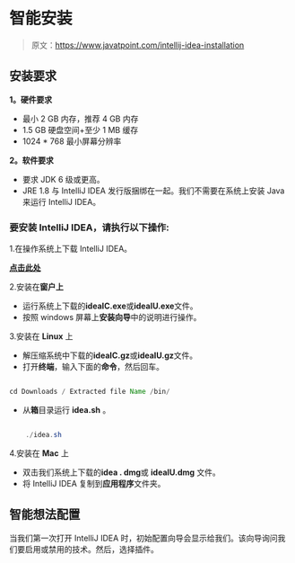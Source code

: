 # 智能安装

> 原文：<https://www.javatpoint.com/intellij-idea-installation>

## 安装要求

**1。硬件要求**

*   最小 2 GB 内存，推荐 4 GB 内存
*   1.5 GB 硬盘空间+至少 1 MB 缓存
*   1024 * 768 最小屏幕分辨率

**2。软件要求**

*   要求 JDK 6 级或更高。
*   JRE 1.8 与 IntelliJ IDEA 发行版捆绑在一起。我们不需要在系统上安装 Java 来运行 IntelliJ IDEA。

### 要安装 IntelliJ IDEA，请执行以下操作:

1.在操作系统上下载 IntelliJ IDEA。

[**点击此处**](https://www.jetbrains.com/idea/download/index.html#section=linux)

2.安装在**窗户上**

*   运行系统上下载的**ideaIC.exe**或**ideaIU.exe**文件。
*   按照 windows 屏幕上**安装向导**中的说明进行操作。

3.安装在 **Linux** 上

*   解压缩系统中下载的**ideaIC.gz**或**ideaIU.gz**文件。
*   打开**终端**，输入下面的**命令**，然后回车。

```java

cd Downloads / Extracted file Name /bin/

```

*   从**箱**目录运行 **idea.sh** 。

```java

    ./idea.sh

```

4.安装在 **Mac** 上

*   双击我们系统上下载的**idea . dmg**或 **ideaIU.dmg** 文件。
*   将 IntelliJ IDEA 复制到**应用程序**文件夹。

## 智能想法配置

当我们第一次打开 IntelliJ IDEA 时，初始配置向导会显示给我们。该向导询问我们要启用或禁用的技术。然后，选择插件。